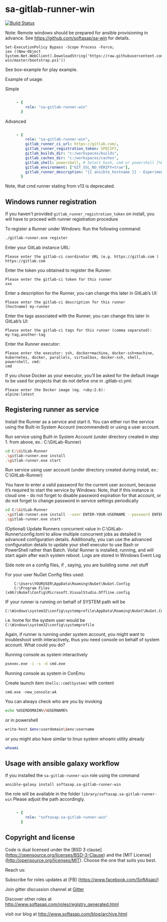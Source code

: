 sa-gitlab-runner-win
====================

[![Build Status](https://travis-ci.org/softasap/sa-gitlab-runner-win.svg?branch=master)](https://travis-ci.org/softasap/sa-gitlab-runner-win)

Note: Remote windows should be prepared for ansible provisioning in advance. See https://github.com/softasap/sa-win for details.

```pwsh
Set-ExecutionPolicy Bypass -Scope Process -Force;
iex ((New-Object System.Net.WebClient).DownloadString('https://raw.githubusercontent.com/softasap/sa-win/master/bootstrap.ps1'))
```

See box-example for play example.

Example of usage:

Simple

```YAML

     - {
         role: "sa-gitlab-runner-win"
       }


```

Advanced

```YAML

     - {
         role: "sa-gitlab-runner-win",
         gitlab_runner_ci_url: https://gitlab.com/,
         gitlab_runner_registration_token: SPECIFY,
         gitlab_builds_dir: "c:/workspaces/builds",
         gitlab_caches_dir: "c:/workspaces/caches",
         gitlab_shell: powershell, # Select bash, cmd or powershell [%RUNNER_SHELL%]
         gitlab_environment: ["GIT_SSL_NO_VERIFY=true"],
         gitlab_runner_description: "{{ ansible_hostname }} - Experimental windows runner"
       }


```

Note, that cmd runner stating from v13 is deprecated.

Windows runner registration
---------------------------

If you haven't provided `gitlab_runner_registration_token` on install, you will have to proceed with runner registration procedure


To register a Runner under Windows:
Run the following command:

```sh
./gitlab-runner.exe register
```

Enter your GitLab instance URL:

```
Please enter the gitlab-ci coordinator URL (e.g. https://gitlab.com )
https://gitlab.com
```

Enter the token you obtained to register the Runner:

```
Please enter the gitlab-ci token for this runner
xxx
```

Enter a description for the Runner, you can change this later in GitLab’s UI:

```
Please enter the gitlab-ci description for this runner
[hostname] my-runner
```

Enter the tags associated with the Runner, you can change this later in GitLab’s UI:

```
Please enter the gitlab-ci tags for this runner (comma separated):
my-tag,another-tag
```

Enter the Runner executor:

```
Please enter the executor: ssh, docker+machine, docker-ssh+machine, kubernetes, docker, parallels, virtualbox, docker-ssh, shell, powershell, cmd:
cmd
```

If you chose Docker as your executor, you’ll be asked for the default image to be used for projects that do not define one in .gitlab-ci.yml:

```
Please enter the Docker image (eg. ruby:2.6):
alpine:latest
```

Registering runner as service
-----------------------------

Install the Runner as a service and start it. You can either run the service using the Built-in System Account (recommended) or using a user account.

Run service using Built-in System Account (under directory created in step 1. from above, ex.: C:\GitLab-Runner)

```sh
cd C:\GitLab-Runner
.\gitlab-runner.exe install
.\gitlab-runner.exe start
```

Run service using user account (under directory created during install, ex.: C:\GitLab-Runner)

You have to enter a valid password for the current user account, because it’s required to start the service by Windows:
Note, that if this instance is cloud one - do not forget to disable password expiration for that account, or do not forget
to change password in service settings periodically

```sh
cd C:\GitLab-Runner
.\gitlab-runner.exe install --user ENTER-YOUR-USERNAME --password ENTER-YOUR-PASSWORD
.\gitlab-runner.exe start
```

(Optional) Update Runners concurrent value in C:\GitLab-Runner\config.toml to allow multiple concurrent jobs as detailed in advanced configuration details. Additionally, you can use the advanced configuration details to update your shell executor to use Bash or PowerShell rather than Batch.
Voila! Runner is installed, running, and will start again after each system reboot. Logs are stored in Windows Event Log

Side note on a config files, if , saying, you are building some .net stuff

For your user NuGet Config files used:

```
    C:\Users\YOURUSER\AppData\Roaming\NuGet\NuGet.Config
    C:\Program Files (x86)\NuGet\Config\Microsoft.VisualStudio.Offline.config
```

IF  your runner is running on behalf of SYSTEM path will be
```
C:\Windows\system32\config\systemprofile\AppData\Roaming\NuGet\NuGet.Config
```

i.e. home for the system user would be `C:\Windows\system32\config\systemprofile`


Again, if runner is running under system account, you might want to troubleshoot smth interactively, thus you need console
on behalf of system account. What could you do?

Running console as system interactively

```sh
psexec.exe -i -s -d cmd.exe
```

Running console as system in ConEmu

Create launch item `Shells::cmd(System)` with content

```
cmd.exe -new_console:aA
```

You can always check who are you by invoking

```sh
echo %USERDOMAIN%\%USERNAME%
```

or in powershell

```sh
write-host $env:userdomain\$env:username
```

or you might also have similar to linux system whoami utility already

```sh
whoami
```


Usage with ansible galaxy workflow
----------------------------------

If you installed the `sa-gitlab-runner-win` role using the command


`
   ansible-galaxy install softasap.sa-gitlab-runner-win
`

the role will be available in the folder `library/softasap.sa-gitlab-runner-win`
Please adjust the path accordingly.

```YAML

     - {
         role: "softasap.sa-gitlab-runner-win"
       }

```




Copyright and license
---------------------

Code is dual licensed under the [BSD 3 clause] (https://opensource.org/licenses/BSD-3-Clause) and the [MIT License] (http://opensource.org/licenses/MIT). Choose the one that suits you best.

Reach us:

Subscribe for roles updates at [FB] (https://www.facebook.com/SoftAsap/)

Join gitter discussion channel at [Gitter](https://gitter.im/softasap)

Discover other roles at  http://www.softasap.com/roles/registry_generated.html

visit our blog at http://www.softasap.com/blog/archive.html 
